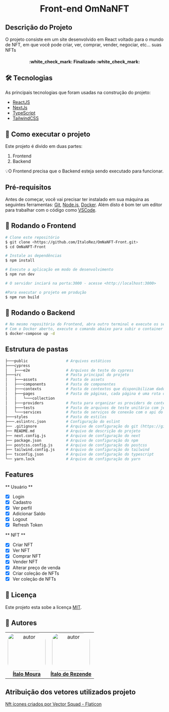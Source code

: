 <h1 align="center"> Front-end OmNaNFT </h1>

## Descrição do Projeto

<p>O projeto consiste em um site desenvolvido em React voltado para o mundo de NFT, em que você pode criar, ver, comprar, vender, negociar, etc... suas NFTs</p>

<h4 align="center"> 
	:white_check_mark:  Finalizado :white_check_mark:
</h4>

## 🛠 Tecnologias

As principais tecnologias que foram usadas na construção do projeto:

- [ReactJS](https://pt-br.reactjs.org/)
- [NextJs](https://nextjs.org/)
- [TypeScript](https://www.typescriptlang.org/)
- [TailwindCSS](https://tailwindcss.com/)

## 🚀 Como executar o projeto

Este projeto é divido em duas partes:

1. Frontend
2. Backend

💡O Frontend precisa que o Backend esteja sendo executado para funcionar.

## Pré-requisitos

Antes de começar, você vai precisar ter instalado em sua máquina as seguintes ferramentas:
[Git](https://git-scm.com), [Node.js](https://nodejs.org/en/), [Docker](https://www.docker.com/).
Além disto é bom ter um editor para trabalhar com o código como [VSCode](https://code.visualstudio.com/).

## 🎲 Rodando o Frontend

```bash
# Clone este repositório
$ git clone <https://github.com/ItaloRez/OmNaNFT-Front.git>
$ cd OmNaNFT-Front

# Instale as dependências
$ npm install

# Execute a aplicação em modo de desenvolvimento
$ npm run dev

# O servidor inciará na porta:3000 - acesse <http://localhost:3000>

#Para executar o projeto em produção
$ npm run build

```

## 🎲 Rodando o Backend

```bash
# No mesmo repositório do Frontend, abra outro terminal e execute os seguintes comandos:
# Com o Docker aberto, execute o comando abaixo para subir o container do banco de dados e o container do backend
$ docker-compose up -d
```

## Estrutura de pastas

```bash
├───public                 # Arquivos estáticos
├───cypress
│   ├───e2e                # Arquivos de teste do cypress
├───src                    # Pasta principal do projeto
│   ├───assets             # Pasta de assets
│   ├───components         # Pasta de componentes
│   ├───contexts           # Pasta de contextos que disponibilizam dados para toda a aplicação
│   ├───pages              # Pasta de páginas, cada página é uma rota da aplicação(Exemplo: https://nextjs.org/docs/basic-features/pages)
│   │   └───collection
│   ├───providers          # Pasta para organizar os providers de contextos
│   ├───tests              # Pasta de arquivos de teste unitário com jest
│   └───services           # Pasta de serviços de conexão com o api do backend
├───styles                 # Pasta de estilos
├───.eslintrc.json         # Configuração do eslint
├── .gitignore             # Arquivo de configuração do git (https://git-scm.com/docs/gitignore)
├── README.md              # Arquivo de descrição do projeto
├── next.config.js         # Arquivo de configuração do next
├── package.json           # Arquivo de configuração do npm
├── postcss.config.js      # Arquivo de configuração do postcss
├── tailwind.config.js     # Arquivo de configuração do tailwind
├── tsconfig.json          # Arquivo de configuração do typescript
└── yarn.lock              # Arquivo de configuração do yarn
```

## Features

** Usuário **

- [x] Login
- [x] Cadastro
- [x] Ver perfil
- [x] Adicionar Saldo
- [x] Logout
- [x] Refresh Token

** NFT **

- [x] Criar NFT
- [x] Ver NFT
- [x] Comprar NFT
- [x] Vender NFT
- [x] Alterar preço de venda
- [x] Criar coleção de NFTs
- [x] Ver coleção de NFTs

## 📝 Licença

Este projeto esta sobe a licença [MIT](./LICENSE).

## 👥 Autores

<table  style="text-align:center; border: none" >
<tr>

<td align="center"> 
<a href="https://github.com/itmoura" style="text-align:center;">
<img style="border-radius: 20%;" src="https://github.com/itmoura.png" width="120px;" alt="autor"/><br> <strong> Ítalo Moura </strong>
</a>
</td>

<td align="center"> 
<a href="https://github.com/ItaloRez" styles="text-align:center;">
<img style="border-radius: 20%;" src="https://github.com/ItaloRez.png" width="120px;" alt="autor"/><br><strong> Ítalo de Rezende </strong>
</a>
</td>

</tr>
</table>

## Atribuição dos vetores utilizados projeto

<a href="https://www.flaticon.com/br/icones-gratis/nft" title="nft ícones">Nft ícones criados por Vector Squad - Flaticon</a>
